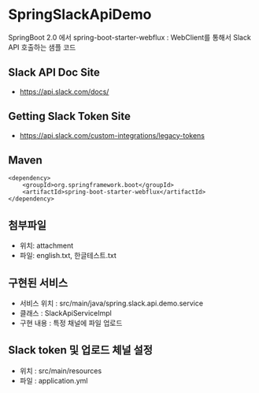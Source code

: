 # SpringSlackApiDemo
SpringBoot 2.0 에서 spring-boot-starter-webflux : WebClient를 통해서 Slack API 호출하는 샘플 코드

## Slack API Doc Site
* https://api.slack.com/docs/

## Getting Slack Token Site
* https://api.slack.com/custom-integrations/legacy-tokens

## Maven
```
<dependency>
    <groupId>org.springframework.boot</groupId>
    <artifactId>spring-boot-starter-webflux</artifactId>
</dependency>
```

## 첨부파일
* 위치: attachment
* 파일: english.txt, 한글테스트.txt

## 구현된 서비스
* 서비스 위치 : src/main/java/spring.slack.api.demo.service
* 클래스 : SlackApiServiceImpl
* 구현 내용 : 특정 채널에 파일 업로드

## Slack token 및 업로드 체널 설정
* 위치 : src/main/resources
* 파일 : application.yml

